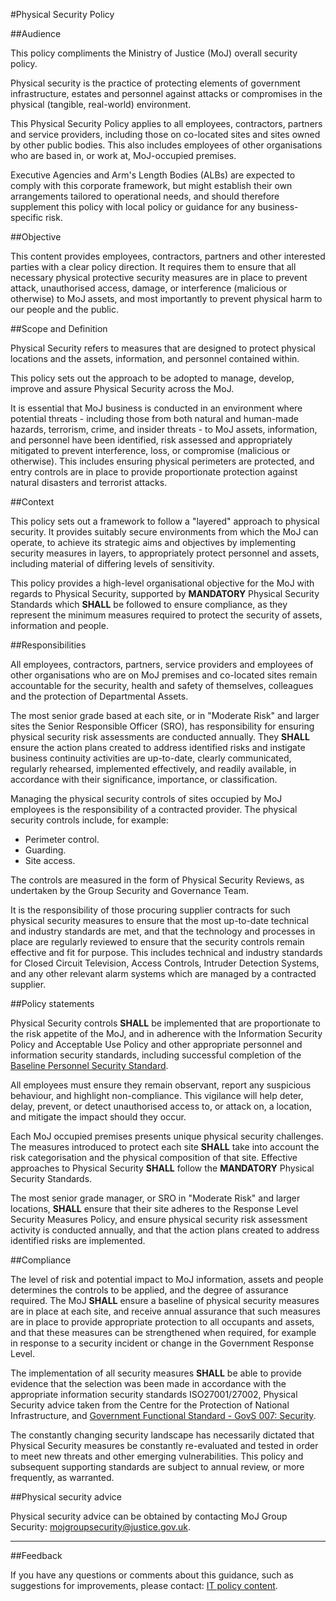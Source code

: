 #Physical Security Policy

##Audience

This policy compliments the Ministry of Justice (MoJ) overall security policy.

Physical security is the practice of protecting elements of government infrastructure, estates and personnel against attacks or compromises in the physical (tangible, real-world) environment.

This Physical Security Policy applies to all employees, contractors, partners and service providers, including those on co-located sites and sites owned by other public bodies. This also includes employees of other organisations who are based in, or work at, MoJ-occupied premises.

Executive Agencies and Arm's Length Bodies (ALBs) are expected to comply with this corporate framework, but might establish their own arrangements tailored to operational needs, and should therefore supplement this policy with local policy or guidance for any business-specific risk.

##Objective

This content provides employees, contractors, partners and other interested parties with a clear policy direction. It requires them to ensure that all necessary physical protective security measures are in place to prevent attack, unauthorised access, damage, or interference (malicious or otherwise) to MoJ assets, and most importantly to prevent physical harm to our people and the public.

##Scope and Definition

Physical Security refers to measures that are designed to protect physical locations and the assets, information, and personnel contained within.

This policy sets out the approach to be adopted to manage, develop, improve and assure Physical Security across the MoJ.

It is essential that MoJ business is conducted in an environment where potential threats - including those from both natural and human-made hazards, terrorism, crime, and insider threats - to MoJ assets, information, and personnel have been identified, risk assessed and appropriately mitigated to prevent interference, loss, or compromise (malicious or otherwise). This includes ensuring physical perimeters are protected, and entry controls are in place to provide proportionate protection against natural disasters and terrorist attacks.

##Context

This policy sets out a framework to follow a "layered" approach to physical security. It provides suitably secure environments from which the MoJ can operate, to achieve its strategic aims and objectives by implementing security measures in layers, to appropriately protect personnel and assets, including material of differing levels of sensitivity.

This policy provides a high-level organisational objective for the MoJ with regards to Physical Security, supported by **MANDATORY** Physical Security Standards which **SHALL** be followed to ensure compliance, as they represent the minimum measures required to protect the security of assets, information and people.

##Responsibilities

All employees, contractors, partners, service providers and employees of other organisations who are on MoJ premises and co-located sites remain accountable for the security, health and safety of themselves, colleagues and the protection of Departmental Assets.

The most senior grade based at each site, or in "Moderate Risk" and larger sites the Senior Responsible Officer (SRO), has responsibility for ensuring physical security risk assessments are conducted annually. They **SHALL** ensure the action plans created to address identified risks and instigate business continuity activities are up-to-date, clearly communicated, regularly rehearsed, implemented effectively, and readily available, in accordance with their significance, importance, or classification.

Managing the physical security controls of sites occupied by MoJ employees is the responsibility of a contracted provider. The physical security controls include, for example:

* Perimeter control.
* Guarding.
* Site access.

The controls are measured in the form of Physical Security Reviews, as undertaken by the Group Security and Governance Team.

It is the responsibility of those procuring supplier contracts for such physical security measures to ensure that the most up-to-date technical and industry standards are met, and that the technology and processes in place are regularly reviewed to ensure that the security controls remain effective and fit for purpose. This includes technical and industry standards for Closed Circuit Television, Access Controls, Intruder Detection Systems, and any other relevant alarm systems which are managed by a contracted supplier.

##Policy statements

Physical Security controls **SHALL** be implemented that are proportionate to the risk appetite of the MoJ, and in adherence with the Information Security Policy and Acceptable Use Policy and other appropriate personnel and information security standards, including successful completion of the [Baseline Personnel Security Standard](https://assets.publishing.service.gov.uk/government/uploads/system/uploads/attachment_data/file/714002/HMG_Baseline_Personnel_Security_Standard_-_May_2018.pdf).

All employees must ensure they remain observant, report any suspicious behaviour, and highlight non-compliance. This vigilance will help deter, delay, prevent, or detect unauthorised access to, or attack on, a location, and mitigate the impact should they occur.

Each MoJ occupied premises presents unique physical security challenges. The measures introduced to protect each site **SHALL** take into account the risk categorisation and the physical composition of that site. Effective approaches to Physical Security **SHALL** follow the **MANDATORY** Physical Security Standards.

The most senior grade manager, or SRO in "Moderate Risk" and larger locations, **SHALL** ensure that their site adheres to the Response Level Security Measures Policy, and ensure physical security risk assessment activity is conducted annually, and that the action plans created to address identified risks are implemented.

##Compliance

The level of risk and potential impact to MoJ information, assets and people determines the controls to be applied, and the degree of assurance required. The MoJ **SHALL** ensure a baseline of physical security measures are in place at each site, and receive annual assurance that such measures are in place to provide appropriate protection to all occupants and assets, and that these measures can be strengthened when required, for example in response to a security incident or change in the Government Response Level.

The implementation of all security measures **SHALL** be able to provide evidence that the selection was been made in accordance with the appropriate information security standards ISO27001/27002, Physical Security advice taken from the Centre for the Protection of National Infrastructure, and [Government Functional Standard - GovS 007: Security](https://www.gov.uk/government/publications/government-functional-standard-govs-007-security).

The constantly changing security landscape has necessarily dictated that Physical Security measures be constantly re-evaluated and tested in order to meet new threats and other emerging vulnerabilities. This policy and subsequent supporting standards are subject to annual review, or more frequently, as warranted.

##Physical security advice

Physical security advice can be obtained by contacting MoJ Group Security: [mojgroupsecurity@justice.gov.uk](mailto:mojgroupsecurity@justice.gov.uk).

---

##Feedback

If you have any questions or comments about this guidance, such as suggestions for improvements, please contact: [IT policy content](mailto:itpolicycontent@digital.justice.gov.uk).

